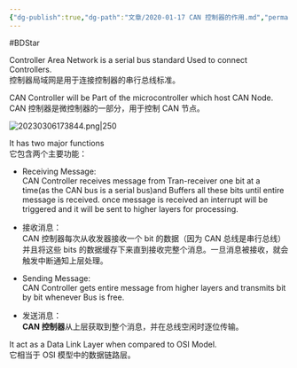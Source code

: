 ```yaml
---
{"dg-publish":true,"dg-path":"文章/2020-01-17 CAN 控制器的作用.md","permalink":"/文章/2020-01-17 CAN 控制器的作用/","dgEnableSearch":"true"}
---
```


#BDStar 

Controller Area Network is a serial bus standard Used to connect Controllers.  
控制器局域网是用于连接控制器的串行总线标准。

CAN Controller will be Part of the microcontroller which host CAN Node.  
CAN 控制器是微控制器的一部分，用于控制 CAN 节点。

![20230306173844.png|250](/img/user/0.Asset/resource/20230306173844.png)

It has two major functions  
它包含两个主要功能：

- Receiving Message:  
CAN Controller receives message from Tran-receiver one bit at a time(as the CAN bus is a serial bus)and Buffers all these bits until entire message is received. once message is received an interrupt will be triggered and it will be sent to higher layers for processing.

- 接收消息：  
CAN 控制器每次从收发器接收一个 bit 的数据（因为 CAN 总线是串行总线）并且将这些 bits 的数据缓存下来直到接收完整个消息。一旦消息被接收，就会触发中断通知上层处理。

- Sending Message:  
CAN Controller gets entire message from higher layers and transmits bit by bit whenever Bus is free.
- 发送消息：  
**CAN 控制器**从上层获取到整个消息，并在总线空闲时逐位传输。

It act as a Data Link Layer when compared to OSI Model.  
它相当于 OSI 模型中的数据链路层。